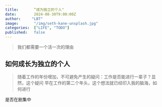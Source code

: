 ```yaml
---
title:       “成为独立的个人"
date:        2024-08-30T9:00:00Z
author:     "LBT"
image:       "/img/seth-kane-unsplash.jpg"
categories:  ["LIFE", "TODO"]
published:   false
---
```


> 我们都需要一个活一次的理由
<!--more-->

## 如何成长为独立的个人

>   随着工作的年份增加，不可避免产生的疑问：工作是否能进行一辈子？显然，这个疑问
> 早在工作的第二个年头，这个想法就已经印入我的脑海，如何进行

是否在剧集中